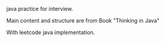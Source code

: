 java practice for interview.

Main content and structure are from Book 
"Thinking in Java"

With leetcode java implementation.